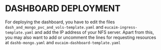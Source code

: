 # DASHBOARD DEPLOYMENT
For deploying the dashboard, you have to edit the files `dash_and_mongo_pvc_and_vols-template.yaml` and `eucaim-ingress-template.yaml` and add the IP address of your NFS server. Apart from this, you may also want to add or uncomment the lines for requesting resources at `dashb-mongo.yaml` and `eucaim-dashboard-template.yaml` 
